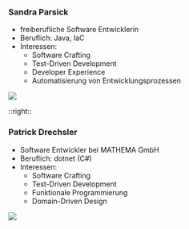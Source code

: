 ### Sandra Parsick

- freiberufliche Software Entwicklerin
- Beruflich: Java, IaC
- Interessen:
    - Software Crafting
    - Test-Driven Development
    - Developer Experience
    - Automatisierung von Entwicklungsprozessen
    


<img
  class="absolute bottom-5 left-10 h-40 rounded-full"
  src="/images/Sandra_Parsick.jpg"
/>

::right::

### Patrick Drechsler

- Software Entwickler bei MATHEMA GmbH
- Beruflich: dotnet (C#)
- Interessen:
    - Software Crafting
    - Test-Driven Development
    - Funktionale Programmierung
    - Domain-Driven Design



<img
  class="absolute bottom-5 right-10 h-40 rounded-full"
  src="/images/patrick_drechsler_bearbeitet_800x1200.png"
/>
